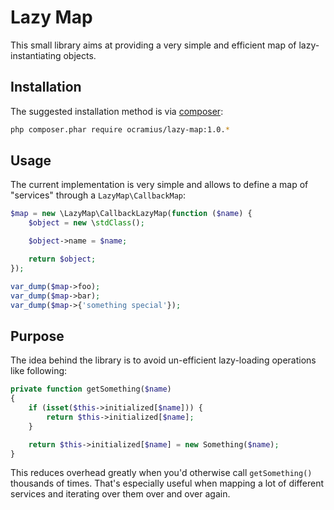 # Lazy Map

This small library aims at providing a very simple and efficient map of lazy-instantiating objects.

## Installation

The suggested installation method is via [composer](https://getcomposer.org/):

```sh
php composer.phar require ocramius/lazy-map:1.0.*
```

## Usage

The current implementation is very simple and allows to define a map of "services" through a
`LazyMap\CallbackMap`:

```php
$map = new \LazyMap\CallbackLazyMap(function ($name) {
    $object = new \stdClass();

    $object->name = $name;

    return $object;
});

var_dump($map->foo);
var_dump($map->bar);
var_dump($map->{'something special'});
```

## Purpose

The idea behind the library is to avoid un-efficient lazy-loading operations like following:

```php
private function getSomething($name)
{
    if (isset($this->initialized[$name])) {
        return $this->initialized[$name];
    }

    return $this->initialized[$name] = new Something($name);
}
```

This reduces overhead greatly when you'd otherwise call `getSomething()` thousands of times.
That's especially useful when mapping a lot of different services and iterating over them
over and over again.
